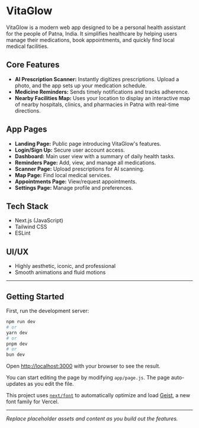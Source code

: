 # VitaGlow

VitaGlow is a modern web app designed to be a personal health assistant for the people of Patna, India. It simplifies healthcare by helping users manage their medications, book appointments, and quickly find local medical facilities.

## Core Features
- **AI Prescription Scanner:** Instantly digitizes prescriptions. Upload a photo, and the app sets up your medication schedule.
- **Medicine Reminders:** Sends timely notifications and tracks adherence.
- **Nearby Facilities Map:** Uses your location to display an interactive map of nearby hospitals, clinics, and pharmacies in Patna with real-time directions.

## App Pages
- **Landing Page:** Public page introducing VitaGlow's features.
- **Login/Sign Up:** Secure user account access.
- **Dashboard:** Main user view with a summary of daily health tasks.
- **Reminders Page:** Add, view, and manage all medications.
- **Scanner Page:** Upload prescriptions for AI scanning.
- **Map Page:** Find local medical services.
- **Appointments Page:** View/request appointments.
- **Settings Page:** Manage profile and preferences.

## Tech Stack
- Next.js (JavaScript)
- Tailwind CSS
- ESLint

## UI/UX
- Highly aesthetic, iconic, and professional
- Smooth animations and fluid motions

---

## Getting Started

First, run the development server:

```bash
npm run dev
# or
yarn dev
# or
pnpm dev
# or
bun dev
```

Open [http://localhost:3000](http://localhost:3000) with your browser to see the result.

You can start editing the page by modifying `app/page.js`. The page auto-updates as you edit the file.

This project uses [`next/font`](https://nextjs.org/docs/app/building-your-application/optimizing/fonts) to automatically optimize and load [Geist](https://vercel.com/font), a new font family for Vercel.

---

*Replace placeholder assets and content as you build out the features.*
